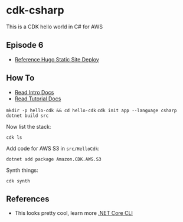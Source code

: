 # cdk-csharp
This is a CDK hello world in C# for AWS


## Episode 6

* [Reference Hugo Static Site Deploy](https://constructs.dev/packages/cdk-hugo-deploy/v/0.0.86?lang=dotnet)


## How To

* [Read Intro Docs](https://docs.aws.amazon.com/cdk/v1/guide/home.html)
* [Read Tutorial Docs](https://docs.aws.amazon.com/cdk/v1/guide/hello_world.html)

`mkdir -p hello-cdk && cd hello-cdk`
`cdk init app --language csharp`
`dotnet build src`

Now list the stack:

`cdk ls`

Add code for AWS S3 in `src/HelloCdk`:

`dotnet add package Amazon.CDK.AWS.S3`

Synth things:

`cdk synth`

## References

* This looks pretty cool, learn more [.NET Core CLI](https://docs.microsoft.com/dotnet/articles/core/) 
